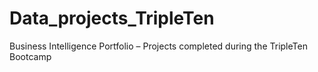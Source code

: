 # Data_projects_TripleTen
Business Intelligence Portfolio – Projects completed during the TripleTen Bootcamp
